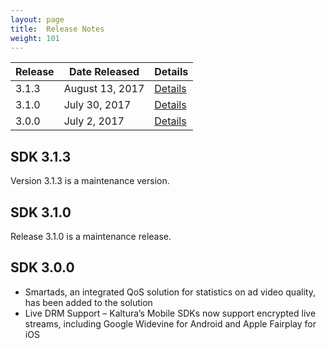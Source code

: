 ```yaml
---
layout: page
title:  Release Notes
weight: 101
---
```


| Release | Date Released   | Details |
|---------|-----------------|---------|
| 3.1.3   | August 13, 2017   | [Details](Release%20Notes.md#release-313)|
| 3.1.0   | July 30, 2017   | [Details](Release%20Notes.md#release-310)|
| 3.0.0   | July 2, 2017   | [Details](Release%20Notes.md#release-300)|


## SDK 3.1.3  

Version 3.1.3 is a maintenance version.


## SDK 3.1.0  

Release 3.1.0 is a maintenance release.


## SDK 3.0.0  

* Smartads, an integrated QoS solution for statistics on ad video quality, has been added to the solution
* Live DRM Support – Kaltura’s Mobile SDKs now support encrypted live streams, including Google Widevine for Android and Apple Fairplay for iOS
